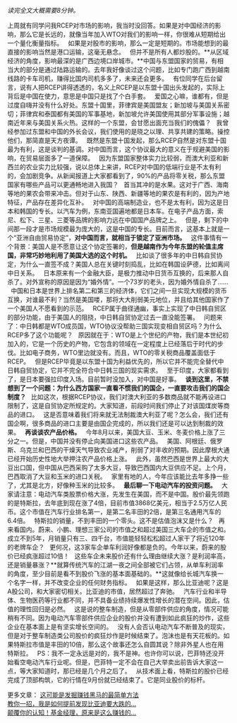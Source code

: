 *读完全文大概需要8分钟。*  
  
上周就有同学问我RCEP对市场的影响，我当时没回答。如果是对中国经济的影响，那么它是长远的，就像当年加入WTO对我们的影响一样，你很难从短期给出一个量化衡量指标。
 
如果是对股市的影响，那么一定是短期的。市场能想到的最直接的影响当然是港口运输，这毫无悬念。
 
但并不是所有人都炒股的。**从区域经济的角度，影响最深的是广西边境口岸城市。**中国与东盟国家的贸易，有相当大的部分是通过陆路运输的。去年我好像谈过这个问题，比如专门跑广西到越南线路的卡车司机，赚得比国内司机多多了，未来还会更多。
 
有位同学在后台留言，说有人把RCEP讲得透透的，名义上RCEP是以东盟十国出头发起的，实际上背后是中国在使力，意思是中国只是找了个白手套。
 
爱国之心嘛，谁都有，但是过度自嗨并没有什么好处。东盟十国里，菲律宾是美国盟友；新加坡与美国关系密切；菲律宾和泰国都有美国的军事基地，新加坡允许美国使用其部分军事设施；越南近年来与美国关系火热。这样的一个东盟，会甘愿出面充当我们的傀儡？
 
我曾经参加过东盟和中国的外长会议，我们使用的是晓之以理、共享共建的策略。操控他们，那简直是天方夜谭。
 
既然是东盟十国发起，那么RCEP自然是对东盟十国最为有利，这是谈判的基调。对中国而言，这个协议最大的意义在于规避美国的影响，在贸易层面多了一道保障。
 
因为东盟国家整体实力比较弱，而澳大利亚和新西兰的农业实力比较强，说以总体上来讲，RCEP对中国的低端行业是不太有利的，会加剧竞争。从新闻报道上大家都看到了，90%的产品将零关税，那么东盟国家有哪些产品可以更通畅地进入我国？
 
首当其冲的是水果。这对于广西、海南等地的果农会带来冲击。但对于山东、陕西、新疆等地的果农是有利的，因为产地特征，产品存在差异化互补。
 
对中国的高端制造业，也不是太有利，因为这是日本和韩国的专长。以汽车为例，东南亚国遍地都是日本车。在电子产品方面，索尼、松下、三星、三菱等品牌的影响力远在中国国产品牌之上。
 
但是，剩下的中间那一段才是市场规模最为庞大的，这是中国的专长。目前而言，这基本上就是一个“亚洲自由贸易协定”，**对中国而言，就相当于锁定了亚洲市场。**
 
这件事情有一个背景：美国人是不愿意让这个协定签署的，**但是越南作为今年东盟的轮值主席国，非常巧妙地利用了美国大选的这个时机。**
 
比如谈了很多年的中日韩自贸协定，为什么一直签不成？美国人总在关键时刻捣乱，比如在韩国设萨德，比如离间中日关系。
 
日本原来有一个金融大臣，是极力推动中日货币互换的，后来那人自杀了。对外宣称的原因是因为“婚外情”。一个73岁的老头，因为婚外情自杀了......
 
中国和日本是世界上排名第二和第三的经济体，它们之间一旦实现大规模的货币互换，对谁最不利？当然是美国喽，那将大大削弱美元地位，并且给其他国家作了一个美国人不愿看到的示范。
 
RCEP属于曲径通幽，事实上实现了中日韩自贸区的部分功能，由于美国人的阻挠，中日韩自贸协定过去一直没能签署。
 
问题来了：中日韩都是WTO成员国，WTO协议没帮助三国实现变相自贸区吗？为什么RCEP多了这个功能呢？
 
原因就在于：WTO是上个世纪的产物，我们是本世纪初加入的，它是一个历史的产物，它包含的领域在一定程度上已经落后于时代的步伐。比如电子商务，WTO里边就没有。而且，WTO的零关税商品覆盖面低于RCEP。
 
但是RCEP毕竟是以东盟十国为利益优先的，所以它并不能完全替代中日韩自贸协定，它并不完全符合中日韩三国的现实需求。
 
至于印度，大家都看到了，是日本要强拉印度入场。目前暂时没加入，对中国是好事。
 
**谈到这里，不禁想到了一个问题：为什么西方国家一直看不惯我们的国企，一直要攻击我们的国企制度？**
 
比如这次，根据RCEP协议，我们对澳大利亚的多数商品就不能再设进口限制了，这是自贸协定所规定的。大家知道，前段时间我们停止了对该国煤炭等商品的进口。
 
这是否意味着我们将来就无法制裁澳大利亚了呢？怎么会，我们还有国企啊，很多商品的进口主要是由国企完成的，所以我们还是可以达到制裁的效果。
 
**再谈谈农产品价格。**
 
今年8月以来，美国大豆、玉米、冬麦价格上涨了三分之一。但是，中国并没有停止向美国进口这些农产品。
 
美国、阿根廷、俄罗斯、乌克兰和巴西的干燥天气导致农业减产，削弱了对丰收的预期。因此摩根大通已经开始历史性地大举押注农产品价格上涨。
 
此外，虽然巴西是世界上最大的大豆出口国，但中国从巴西采购了太多大豆，导致巴西国内大豆供应不足。上个月，巴西取消了大豆和玉米的进口关税。
 
家里有地的人，今年应该能比去年多挣一些了，尤其是北方，好像种玉米的比较多。
 
**最后聊一下电动汽车的投资问题。**
 
大家请注意：电动汽车类股票价格大涨，先发生在美国，而不是中国。股价最先领跑的是特斯拉，去年底到现在涨了4倍，目前市值3868亿美元，相当于2.5万亿人民币。这个市值在汽车行业排名第一，是第二名丰田的2倍，是第三名通用汽车的6.4倍。
 
特斯拉的销量，不到丰田的一个零头。这不是估值泡沫又是什么？
 
再来看国内。蔚来、小鹏、理想三家公司的市值之和超过美国三大车企的市值之和。成立不到5年，月销量只有三、四千台，市值能轻轻松松超过人家干了将近120年的老牌车企？
 
更何况，这3家车企单车利润好像都是负的。今年以来，蔚来的股价已经疯涨超过10倍！
 
这些车企未来股价还有什么理由继续大涨？是利润率高，还是销量暴涨？**就算传统汽车的江湖一夜之间全部被它们占领，从单车利润率的角度，至少目前是看不到股价飞涨的基本面基础的。**这就像给长城汽车换一个名字一样，并不改变企业的任何财务指标。
 
如果是这样，那么比亚迪呢？这是A股公司，和大家密切相关。比亚迪的市值，居然超过了奔驰。
 
汽车行业和半导体、生物医药等行业都不同，并不具备业绩持续爆发性增长的潜在空间。因此，估值的理性回归是必然。
 
这是说的整车制造，但是从零部件供应的角度，情况可能稍有不同。因为电动汽车零部件供应企业的股价并没有遭到如此疯狂的炒作，这些企业在基本面上是有坚实增长空间的。
 
没有人会否认电动汽车不断普及的现实，但是对于整车制造类公司股价的疯狂炒作是时候结束了。泡沫也是有天花板的。如果特斯拉市值是丰田的10倍，那么这个故事还怎么自圆其说？除非外星人也在用特斯拉。
 
PS：我不一定永远是对的，我不是神。也许你可以说，巴菲特还没开始看空电动汽车行业呢。但是，巴菲特一定不会在自己大举卖出前告诉大家这一点，等大家知道时，那已经是几个月之后了。
 
从技术面上看，特斯拉的股价已经完成了顶部构筑，它的行情在9月份就已经结束了。它是同业股价的标杆。
  
  
更多文章：
[这可能是发掘赚钱黑马的最简单方法][Link 1]  
[教你一招，我是如何提前发现比亚迪要大跌的...][...]  
[颠覆你的认知！基金经理，原来是这么赚钱的...][... 1]  
  

[Link 1]: http://mp.weixin.qq.com/s?__biz=MzU0NTkyOTAzMw==&mid=2247490961&idx=1&sn=ea91246460589e629a61cd842e9fa548&chksm=fb643fb7cc13b6a1562c66c428284e7ea6f8e66b2ea5ef9942a45a810c3c6cbe427febc50dab&scene=21#wechat_redirect
[...]: http://mp.weixin.qq.com/s?__biz=MzU0NTkyOTAzMw==&mid=2247490950&idx=1&sn=93e15ecdf0769658c9dd03179820ca22&chksm=fb643fa0cc13b6b6c89030bf1aaf0e0fcb00b2a3199c439616bae7f9da14452b76d9fd076dc3&scene=21#wechat_redirect
[... 1]: http://mp.weixin.qq.com/s?__biz=MzU0NTkyOTAzMw==&mid=2247490908&idx=1&sn=64af7abf98ca9ff2f771fe196e273069&chksm=fb643f7acc13b66c2931f0cfc2b12c4162a18f2758a27ff5f90c3067658be079b99342fe5a94&scene=21#wechat_redirect